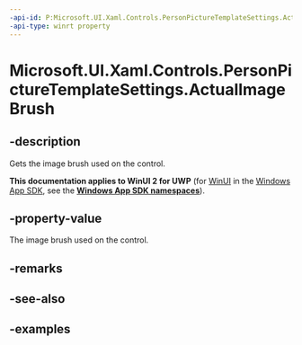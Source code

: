 ```yaml
---
-api-id: P:Microsoft.UI.Xaml.Controls.PersonPictureTemplateSettings.ActualImageBrush
-api-type: winrt property
---
```


# Microsoft.UI.Xaml.Controls.PersonPictureTemplateSettings.ActualImageBrush

<!--
public Windows.UI.Xaml.Media.ImageBrush ActualImageBrush { get; }
-->

## -description

Gets the image brush used on the control.

**This documentation applies to WinUI 2 for UWP** (for [WinUI](/windows/apps/winui/winui3/) in the [Windows App SDK](/windows/apps/windows-app-sdk/), see the **[Windows App SDK namespaces](/windows/windows-app-sdk/api/winrt/)**).

## -property-value

The image brush used on the control.

## -remarks

## -see-also

## -examples

